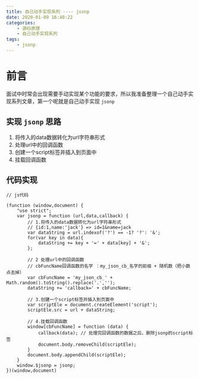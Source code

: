 ```yaml
---
title: 自己动手实现系列 ---- jsonp
date: 2020-01-09 16:40:22
categories: 
	- 源码原理
	- 自己动手实现系列
tags: 
	- jsonp
---
```

# 前言
面试中时常会出现需要手动实现某个功能的要求，所以我准备整理一个自己动手实现系列文章，第一个呢就是自己动手实现 `jsonp`

## 实现 `jsonp` 思路
1. 将传入的data数据转化为url字符串形式
2. 处理url中的回调函数
3. 创建一个script标签并插入到页面中
4. 挂载回调函数

## 代码实现
```
// js代码

(function (window,document) {
	"use strict";
	var jsonp = function (url,data,callback) {
		// 1.将传入的data数据转化为url字符串形式
		// {id:1,name:'jack'} => id=1&name=jack
		var dataString = url.indexof('?') == -1? '?': '&';
		for(var key in data){
			dataString += key + '=' + data[key] + '&';
		};

		// 2 处理url中的回调函数
		// cbFuncName回调函数的名字 ：my_json_cb_名字的前缀 + 随机数（把小数点去掉）
		var cbFuncName = 'my_json_cb_' + Math.random().toString().replace('.','');
		dataString += 'callback=' + cbFuncName;

		// 3.创建一个script标签并插入到页面中
		var scriptEle = document.createElement('script');
		scriptEle.src = url + dataString;

		// 4.挂载回调函数
		window[cbFuncName] = function (data) {
			callback(data); // 处理完回调函数的数据之后，删除jsonp的script标签
			document.body.removeChild(scriptEle);
		}
		document.body.appendChild(scriptEle);
	}
	window.$jsonp = jsonp;
})(window,document)
```